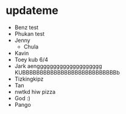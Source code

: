 # updateme

- Benz test
- Phukan test
- Jenny
  - Chula
- Kavin
- Toey kub 6/4
- Jark aengggggggggggggggggggg KUBBBBBBBBBBBBBBBBBBBBBBBBBBBb
- Tizkingkipz
- Tan
- nwtkd hiw pizza
- God :)
- Pango
